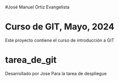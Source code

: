 #José Manuel Ortiz Evangelista
# Curso de GIT, Mayo, 2024

Este proyecto contiene el curso de introducción a GIT
# tarea_de_git
Desarrollado por Jose
Para la tarea de despliegue

